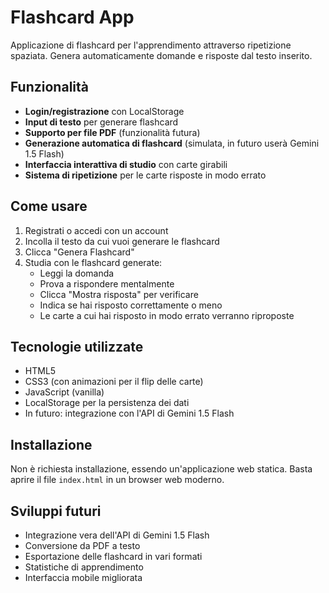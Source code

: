 # Flashcard App

Applicazione di flashcard per l'apprendimento attraverso ripetizione spaziata. Genera automaticamente domande e risposte dal testo inserito.

## Funzionalità

- **Login/registrazione** con LocalStorage
- **Input di testo** per generare flashcard
- **Supporto per file PDF** (funzionalità futura)
- **Generazione automatica di flashcard** (simulata, in futuro userà Gemini 1.5 Flash)
- **Interfaccia interattiva di studio** con carte girabili
- **Sistema di ripetizione** per le carte risposte in modo errato

## Come usare

1. Registrati o accedi con un account
2. Incolla il testo da cui vuoi generare le flashcard
3. Clicca "Genera Flashcard"
4. Studia con le flashcard generate:
   - Leggi la domanda
   - Prova a rispondere mentalmente
   - Clicca "Mostra risposta" per verificare
   - Indica se hai risposto correttamente o meno
   - Le carte a cui hai risposto in modo errato verranno riproposte

## Tecnologie utilizzate

- HTML5
- CSS3 (con animazioni per il flip delle carte)
- JavaScript (vanilla)
- LocalStorage per la persistenza dei dati
- In futuro: integrazione con l'API di Gemini 1.5 Flash

## Installazione

Non è richiesta installazione, essendo un'applicazione web statica. Basta aprire il file `index.html` in un browser web moderno.

## Sviluppi futuri

- Integrazione vera dell'API di Gemini 1.5 Flash
- Conversione da PDF a testo
- Esportazione delle flashcard in vari formati
- Statistiche di apprendimento
- Interfaccia mobile migliorata 